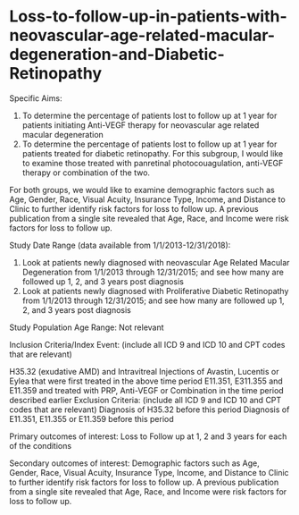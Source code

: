# Loss-to-follow-up-in-patients-with-neovascular-age-related-macular-degeneration-and-Diabetic-Retinopathy
Specific Aims:

1. To determine the percentage of patients lost to follow up at 1 year for patients initiating Anti-VEGF therapy for neovascular age related macular degeneration
2. To determine the percentage of patients lost to follow up at 1 year for patients treated for diabetic retinopathy.  For this subgroup, I would like to examine those treated with panretinal photocouagulation, anti-VEGF therapy or combination of the two.

For both groups, we would like to examine demographic factors such as Age, Gender, Race, Visual Acuity, Insurance Type, Income, and Distance to Clinic to further identify risk factors for loss to follow up.  A previous publication from a single site revealed that Age, Race, and Income were risk factors for loss to follow up.

Study Date Range (data available from 1/1/2013-12/31/2018):  

1.	Look at patients newly diagnosed with neovascular Age Related Macular Degeneration from 1/1/2013 through 12/31/2015; and see how many are followed up 1, 2, and 3 years post diagnosis
2.	Look at patients newly diagnosed with Proliferative Diabetic Retinopathy from 1/1/2013 through 12/31/2015; and see how many are followed up 1, 2, and 3 years post diagnosis

Study Population Age Range: Not relevant

Inclusion Criteria/Index Event: (include all ICD 9 and ICD 10 and CPT codes that are relevant) 

H35.32 (exudative AMD) and Intravitreal Injections of Avastin, Lucentis or Eylea that were first treated in the above time period
E11.351, E311.355 and E11.359 and treated with PRP, Anti-VEGF or Combination in the time period described earlier
Exclusion Criteria: (include all ICD 9 and ICD 10 and CPT codes that are relevant)
Diagnosis of H35.32 before this period
Diagnosis of E11.351, E11.355 or E11.359 before this period

Primary outcomes of interest: Loss to Follow up at 1, 2 and 3 years for each of the conditions

Secondary outcomes of interest: Demographic factors such as Age, Gender, Race, Visual Acuity, Insurance Type, Income, and Distance to Clinic to further identify risk factors for loss to follow up.  A previous publication from a single site revealed that Age, Race, and Income were risk factors for loss to follow up.
